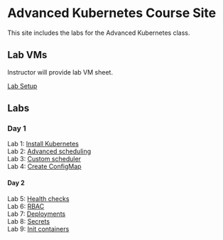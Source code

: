 # Advanced Kubernetes Course Site

This site includes the labs for the Advanced Kubernetes class. 


## Lab VMs  
[//]: # (https://docs.google.com/spreadsheets/d/1psMAAPxgHq9wpZVftao9UT8MIWR1xljq-WB8aOiVBRI/edit?usp=sharing)  
Instructor will provide lab VM sheet.

[Lab Setup](labs/001-setup/)  

## Labs

### Day 1
Lab 1: [Install Kubernetes](labs/01-install-k8s/)  
Lab 2: [Advanced scheduling](labs/02-affinity/)  
Lab 3: [Custom scheduler](labs/03-scheduler/)  
Lab 4: [Create ConfigMap](labs/05-configmap/)  

#### Day 2
Lab 5: [Health checks](labs/06-networking/)  
Lab 6: [RBAC](labs/07-rbac/)  
Lab 7: [Deployments](labs/08-deployments/)  
Lab 8: [Secrets](labs/09-secrets/)  
Lab 9: [Init containers](labs/10-init/)  


